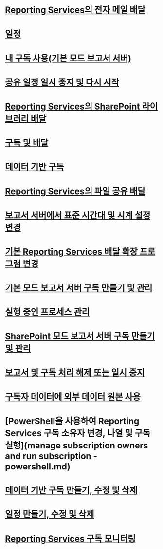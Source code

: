 # [Reporting Services의 전자 메일 배달](e-mail-delivery-in-reporting-services.md)
# [일정](schedules.md)
# [내 구독 사용(기본 모드 보고서 서버)](use-my-subscriptions-native-mode-report-server.md)
# [공유 일정 일시 중지 및 다시 시작](pause-and-resume-shared-schedules.md)
# [Reporting Services의 SharePoint 라이브러리 배달](sharepoint-library-delivery-in-reporting-services.md)
# [구독 및 배달](subscriptions-and-delivery-reporting-services.md)
# [데이터 기반 구독](data-driven-subscriptions.md)
# [Reporting Services의 파일 공유 배달](file-share-delivery-in-reporting-services.md)
# [보고서 서버에서 표준 시간대 및 시계 설정 변경](change-time-zones-and-clock-settings-on-a-report-server.md)
# [기본 Reporting Services 배달 확장 프로그램 변경](change-the-default-reporting-services-delivery-extension.md)
# [기본 모드 보고서 서버 구독 만들기 및 관리](create-and-manage-subscriptions-for-native-mode-report-servers.md)
# [실행 중인 프로세스 관리](manage-a-running-process.md)
# [SharePoint 모드 보고서 서버 구독 만들기 및 관리](create-and-manage-subscriptions-for-sharepoint-mode-report-servers.md)
# [보고서 및 구독 처리 해제 또는 일시 중지](disable-or-pause-report-and-subscription-processing.md)
# [구독자 데이터에 외부 데이터 원본 사용](use-an-external-data-source-for-subscriber-data-data-driven-subscription.md)
# [PowerShell을 사용하여 Reporting Services 구독 소유자 변경, 나열 및 구독 실행](manage subscription owners and run subscription - powershell.md)
# [데이터 기반 구독 만들기, 수정 및 삭제](create-modify-and-delete-data-driven-subscriptions.md)
# [일정 만들기, 수정 및 삭제](create-modify-and-delete-schedules.md)
# [Reporting Services 구독 모니터링](monitor-reporting-services-subscriptions.md)
